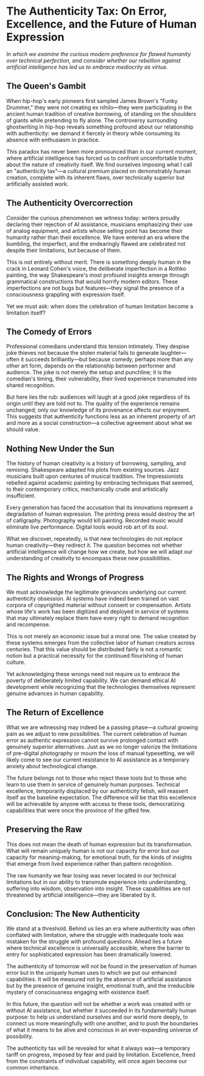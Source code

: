 # The Authenticity Tax: On Error, Excellence, and the Future of Human Expression

_In which we examine the curious modern preference for flawed humanity over technical perfection, and consider whether our rebellion against artificial intelligence has led us to embrace mediocrity as virtue._

## The Queen's Gambit

When hip-hop's early pioneers first sampled James Brown's "Funky Drummer," they were not creating ex nihilo—they were participating in the ancient human tradition of creative borrowing, of standing on the shoulders of giants while pretending to fly alone. The controversy surrounding ghostwriting in hip-hop reveals something profound about our relationship with authenticity: we demand it fiercely in theory while consuming its absence with enthusiasm in practice.

This paradox has never been more pronounced than in our current moment, where artificial intelligence has forced us to confront uncomfortable truths about the nature of creativity itself. We find ourselves imposing what I call an "authenticity tax"—a cultural premium placed on demonstrably human creation, complete with its inherent flaws, over technically superior but artificially assisted work.

## The Authenticity Overcorrection

Consider the curious phenomenon we witness today: writers proudly declaring their rejection of AI assistance, musicians emphasizing their use of analog equipment, and artists whose selling point has become their humanity rather than their excellence. We have entered an era where the bumbling, the imperfect, and the endearingly flawed are celebrated not despite their limitations, but because of them.

This is not entirely without merit. There is something deeply human in the crack in Leonard Cohen's voice, the deliberate imperfection in a Rothko painting, the way Shakespeare's most profound insights emerge through grammatical constructions that would horrify modern editors. These imperfections are not bugs but features—they signal the presence of a consciousness grappling with expression itself.

Yet we must ask: when does the celebration of human limitation become a limitation itself?

## The Comedy of Errors

Professional comedians understand this tension intimately. They despise joke thieves not because the stolen material fails to generate laughter—often it succeeds brilliantly—but because comedy, perhaps more than any other art form, depends on the relationship between performer and audience. The joke is not merely the setup and punchline; it is the comedian's timing, their vulnerability, their lived experience transmuted into shared recognition.

But here lies the rub: audiences will laugh at a good joke regardless of its origin until they are told not to. The quality of the experience remains unchanged; only our knowledge of its provenance affects our enjoyment. This suggests that authenticity functions less as an inherent property of art and more as a social construction—a collective agreement about what we should value.

## Nothing New Under the Sun

The history of human creativity is a history of borrowing, sampling, and remixing. Shakespeare adapted his plots from existing sources. Jazz musicians built upon centuries of musical tradition. The Impressionists rebelled against academic painting by embracing techniques that seemed, to their contemporary critics, mechanically crude and artistically insufficient.

Every generation has faced the accusation that its innovations represent a degradation of human expression. The printing press would destroy the art of calligraphy. Photography would kill painting. Recorded music would eliminate live performance. Digital tools would rob art of its soul.

What we discover, repeatedly, is that new technologies do not replace human creativity—they redirect it. The question becomes not whether artificial intelligence will change how we create, but how we will adapt our understanding of creativity to encompass these new possibilities.

## The Rights and Wrongs of Progress

We must acknowledge the legitimate grievances underlying our current authenticity obsession. AI systems have indeed been trained on vast corpora of copyrighted material without consent or compensation. Artists whose life's work has been digitized and deployed in service of systems that may ultimately replace them have every right to demand recognition and recompense.

This is not merely an economic issue but a moral one. The value created by these systems emerges from the collective labor of human creators across centuries. That this value should be distributed fairly is not a romantic notion but a practical necessity for the continued flourishing of human culture.

Yet acknowledging these wrongs need not require us to embrace the poverty of deliberately limited capability. We can demand ethical AI development while recognizing that the technologies themselves represent genuine advances in human capability.

## The Return of Excellence

What we are witnessing may indeed be a passing phase—a cultural growing pain as we adjust to new possibilities. The current celebration of human error as authentic expression cannot survive prolonged contact with genuinely superior alternatives. Just as we no longer valorize the limitations of pre-digital photography or mourn the loss of manual typesetting, we will likely come to see our current resistance to AI assistance as a temporary anxiety about technological change.

The future belongs not to those who reject these tools but to those who learn to use them in service of genuinely human purposes. Technical excellence, temporarily displaced by our authenticity fetish, will reassert itself as the baseline expectation. The difference will be that this excellence will be achievable by anyone with access to these tools, democratizing capabilities that were once the province of the gifted few.

## Preserving the Raw

This does not mean the death of human expression but its transformation. What will remain uniquely human is not our capacity for error but our capacity for meaning-making, for emotional truth, for the kinds of insights that emerge from lived experience rather than pattern recognition.

The raw humanity we fear losing was never located in our technical limitations but in our ability to transmute experience into understanding, suffering into wisdom, observation into insight. These capabilities are not threatened by artificial intelligence—they are liberated by it.

## Conclusion: The New Authenticity

We stand at a threshold. Behind us lies an era where authenticity was often conflated with limitation, where the struggle with inadequate tools was mistaken for the struggle with profound questions. Ahead lies a future where technical excellence is universally accessible, where the barrier to entry for sophisticated expression has been dramatically lowered.

The authenticity of tomorrow will not be found in the preservation of human error but in the uniquely human uses to which we put our enhanced capabilities. It will be measured not by the absence of artificial assistance but by the presence of genuine insight, emotional truth, and the irreducible mystery of consciousness engaging with existence itself.

In this future, the question will not be whether a work was created with or without AI assistance, but whether it succeeded in its fundamentally human purpose: to help us understand ourselves and our world more deeply, to connect us more meaningfully with one another, and to push the boundaries of what it means to be alive and conscious in an ever-expanding universe of possibility.

The authenticity tax will be revealed for what it always was—a temporary tariff on progress, imposed by fear and paid by limitation. Excellence, freed from the constraints of individual capability, will once again become our common inheritance.
